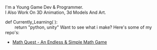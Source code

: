 I'm a Young Game Dev & Programmer. 
<br />I Also Work On 3D Animation, 3d Models And Art. 

def Currently_Learning( ):
<br />⠀⠀⠀return "python, unity"
Want to see what i make? Here's some of my repo's:
* [Math Quest - An Endless & Simple Math Game](https://github.com/CodenTheSynth/Math-Quest)

  






